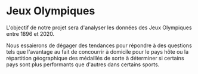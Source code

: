 # Jeux Olympiques

L'objectif de notre projet sera d'analyser les données des Jeux Olympiques entre 1896 et 2020.

Nous essaierons de dégager des tendances pour répondre à des questions tels que l'avantage au fait de concourrir à domicile pour le pays hôte ou la répartition géographique des médaillés de sorte à déterminer si certains pays sont plus performants que d'autres dans certains sports.